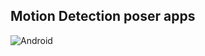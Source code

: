 ## Motion Detection poser apps
![Android](https://img.shields.io/badge/Android-3DDC84?style=for-the-badge&logo=android&logoColor=white)
